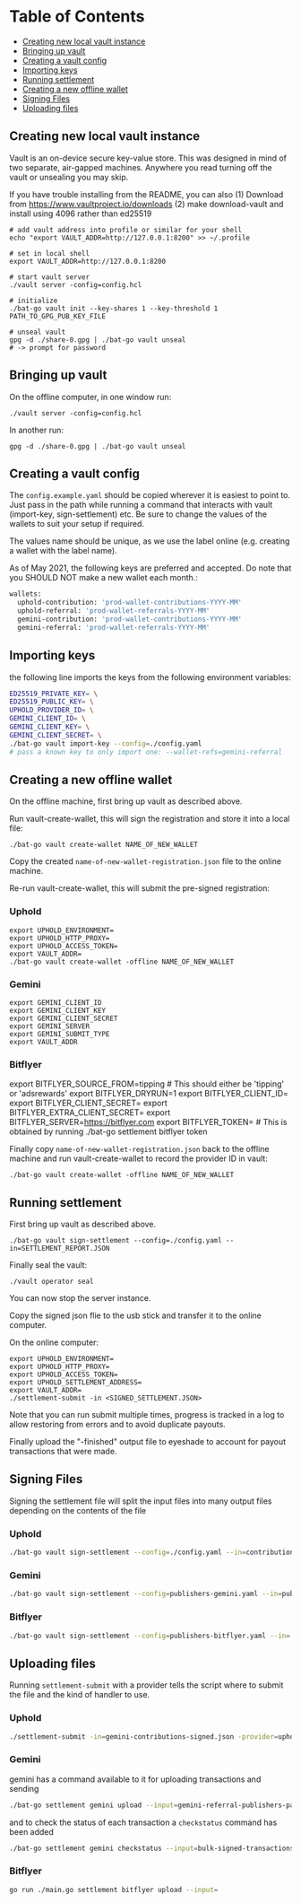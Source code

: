 # Table of Contents 
- [Creating new local vault instance](#creating-new-local-vault-instance)
- [Bringing up vault](#bringing-up-vault)
- [Creating a vault config](#creating-a-vault-config)
- [Importing keys](#importing-keys)
- [Running settlement](#running-settlement)
- [Creating a new offline wallet](#creating-a-new-offline-wallet)
- [Signing Files](#signing-files)
- [Uploading files](#uploading-files)

## Creating new local vault instance

Vault is an on-device secure key-value store. This was designed in mind of two separate, air-gapped machines.
Anywhere you read turning off the vault or unsealing you may skip.

If you have trouble installing from the README, you can also 
(1) Download from https://www.vaultproject.io/downloads
(2) make download-vault and install using 4096 rather than ed25519

```
# add vault address into profile or similar for your shell
echo "export VAULT_ADDR=http://127.0.0.1:8200" >> ~/.profile

# set in local shell
export VAULT_ADDR=http://127.0.0.1:8200

# start vault server
./vault server -config=config.hcl

# initialize
./bat-go vault init --key-shares 1 --key-threshold 1 PATH_TO_GPG_PUB_KEY_FILE

# unseal vault
gpg -d ./share-0.gpg | ./bat-go vault unseal
# -> prompt for password
```

## Bringing up vault

On the offline computer, in one window run:
```
./vault server -config=config.hcl
```

In another run:
```
gpg -d ./share-0.gpg | ./bat-go vault unseal
```

## Creating a vault config
The `config.example.yaml` should be copied wherever it is easiest to point to. Just pass in the path while running a command that interacts with vault (import-key, sign-settlement) etc. Be sure to change the values of the wallets to suit your setup if required.

The values name should be unique, as we use the label online (e.g. creating a wallet with the label name).

As of May 2021, the following keys are preferred and accepted. Do note that you SHOULD NOT make a new wallet each month.:

```bash
wallets:
  uphold-contribution: 'prod-wallet-contributions-YYYY-MM'
  uphold-referral: 'prod-wallet-referrals-YYYY-MM'
  gemini-contribution: 'prod-wallet-contributions-YYYY-MM'
  gemini-referral: 'prod-wallet-referrals-YYYY-MM'
```

## Importing keys

the following line imports the keys from the following environment variables:
```bash
ED25519_PRIVATE_KEY= \
ED25519_PUBLIC_KEY= \
UPHOLD_PROVIDER_ID= \
GEMINI_CLIENT_ID= \
GEMINI_CLIENT_KEY= \
GEMINI_CLIENT_SECRET= \
./bat-go vault import-key --config=./config.yaml
# pass a known key to only import one: --wallet-refs=gemini-referral
```

## Creating a new offline wallet

On the offline machine, first bring up vault as described above.

Run vault-create-wallet, this will sign the registration and store it into
a local file:
```
./bat-go vault create-wallet NAME_OF_NEW_WALLET
```

Copy the created `name-of-new-wallet-registration.json` file to the online
machine.

Re-run vault-create-wallet, this will submit the pre-signed registration:
### Uphold
```
export UPHOLD_ENVIRONMENT=
export UPHOLD_HTTP_PROXY=
export UPHOLD_ACCESS_TOKEN=
export VAULT_ADDR=
./bat-go vault create-wallet -offline NAME_OF_NEW_WALLET
```

### Gemini
```
export GEMINI_CLIENT_ID
export GEMINI_CLIENT_KEY
export GEMINI_CLIENT_SECRET
export GEMINI_SERVER
export GEMINI_SUBMIT_TYPE
export VAULT_ADDR
```

### Bitflyer
export BITFLYER_SOURCE_FROM=tipping # This should either be 'tipping' or 'adsrewards'
export BITFLYER_DRYRUN=1
export BITFLYER_CLIENT_ID=
export BITFLYER_CLIENT_SECRET=
export BITFLYER_EXTRA_CLIENT_SECRET=
export BITFLYER_SERVER=https://bitflyer.com
export BITFLYER_TOKEN= # This is obtained by running ./bat-go settlement bitflyer token

Finally copy `name-of-new-wallet-registration.json` back to the offline
machine and run vault-create-wallet to record the provider ID in vault:
```
./bat-go vault create-wallet -offline NAME_OF_NEW_WALLET
```

## Running settlement

First bring up vault as described above.

```
./bat-go vault sign-settlement --config=./config.yaml --in=SETTLEMENT_REPORT.JSON
```

Finally seal the vault:
```
./vault operator seal
```
You can now stop the server instance.

Copy the signed json flie to the usb stick and transfer it to the online
computer.

On the online computer:
```
export UPHOLD_ENVIRONMENT=
export UPHOLD_HTTP_PROXY=
export UPHOLD_ACCESS_TOKEN=
export UPHOLD_SETTLEMENT_ADDRESS=
export VAULT_ADDR=
./settlement-submit -in <SIGNED_SETTLEMENT.JSON>
```

Note that you can run submit multiple times, progress is tracked in a log to
allow restoring from errors and to avoid duplicate payouts.

Finally upload the "-finished" output file to eyeshade to account for payout
transactions that were made.


## Signing Files
Signing the settlement file will split the input files into many output files depending on the contents of the file

### Uphold
```bash
./bat-go vault sign-settlement --config=./config.yaml --in=contributions.json
```

### Gemini
```bash
./bat-go vault sign-settlement --config=publishers-gemini.yaml --in=publishers-payout-report-gemini-referrals.json --providers=gemini
```

### Bitflyer
```bash
./bat-go vault sign-settlement --config=publishers-bitflyer.yaml --in=
```

## Uploading files

Running `settlement-submit` with a provider tells the script where to submit the file and the kind of handler to use.

### Uphold
```bash
./settlement-submit -in=gemini-contributions-signed.json -provider=uphold
```

### Gemini

gemini has a command available to it for uploading transactions and sending
```bash
./bat-go settlement gemini upload --input=gemini-referral-publishers-payout-report-gemini-referrals-signed.json --all-txs-input=publishers-payout-report-gemini-referrals.json
```

and to check the status of each transaction a `checkstatus` command has been added
```bash
./bat-go settlement gemini checkstatus --input=bulk-signed-transactions.json --all-txs-input=from-antifraud.json
```

### Bitflyer
```bash
go run ./main.go settlement bitflyer upload --input=
```

